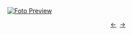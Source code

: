 [![Foto Preview](preview/n373.avif)](https://20essentials.github.io/project-000-373)

<div align="center" style="display: flex; justify-content: center;">
  <a  href="https://github.com/20essentials/project-000-372" target="_blank">&#8592;</a>
  &nbsp;&nbsp;
  <a  href="https://github.com/20essentials/project-000-374" target="_blank">&#8594;</a>
</div>
